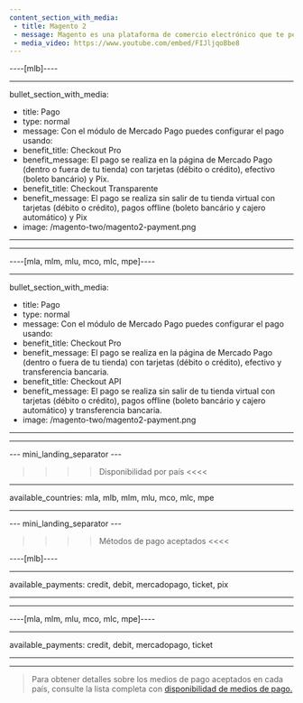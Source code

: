 ```yaml
---
content_section_with_media:
 - title: Magento 2
 - message: Magento es una plataforma de comercio electrónico que te permite crear una tienda online personalizable, ideal para grandes empresas que quieran ofrecer una experiencia única. Magento 2 es la última versión de esta plataforma, que ofrece una interfaz fácil de usar, mayor velocidad, un soporte de limpieza de caché incorporado y más estabilidad.
 - media_video: https://www.youtube.com/embed/FIJljqoBbe8
---
```

 
----[mlb]----

---
bullet_section_with_media:
 - title: Pago
 - type: normal
 - message: Con el módulo de Mercado Pago puedes configurar el pago usando:
 - benefit_title: Checkout Pro
 - benefit_message: El pago se realiza en la página de Mercado Pago (dentro o fuera de tu tienda) con tarjetas (débito o crédito), efectivo (boleto bancário) y Pix.
 - benefit_title: Checkout Transparente
 - benefit_message: El pago se realiza sin salir de tu tienda virtual con tarjetas (débito o crédito), pagos offline (boleto bancário y cajero automático) y Pix
 - image: /magento-two/magento2-payment.png 
---
------------

----[mla, mlm, mlu, mco, mlc, mpe]----

---
bullet_section_with_media:
 - title: Pago
 - type: normal
 - message: Con el módulo de Mercado Pago puedes configurar el pago usando:
 - benefit_title: Checkout Pro
 - benefit_message: El pago se realiza en la página de Mercado Pago (dentro o fuera de tu tienda) con tarjetas (débito o crédito), efectivo y transferencia bancaria.
 - benefit_title: Checkout API
 - benefit_message: El pago se realiza sin salir de tu tienda virtual con tarjetas (débito o crédito), pagos offline (boleto bancário y cajero automático) y transferencia bancaria.
 - image: /magento-two/magento2-payment.png 
---
------------

--- mini_landing_separator ---
 
>>>> Disponibilidad por país <<<<
---
available_countries: mla, mlb, mlm, mlu, mco, mlc, mpe

---
 
--- mini_landing_separator ---
 
>>>> Métodos de pago aceptados <<<<
 
----[mlb]----

---
available_payments: credit, debit, mercadopago, ticket, pix

---
------------
 
----[mla, mlm, mlu, mco, mlc, mpe]----

---
available_payments: credit, debit, mercadopago, ticket

---
------------
> Para obtener detalles sobre los medios de pago aceptados en cada país, consulte la lista completa con [disponibilidad de medios de pago.](/developers/es/docs/sales-processing/payment-methods)